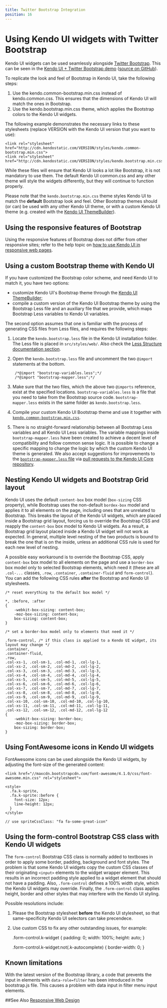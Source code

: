 ```yaml
---
title: Twitter Bootstrap Integration
position: 16
---
```


# Using Kendo UI widgets with Twitter Bootstrap

Kendo UI widgets can be used seamlessly alongside [Twitter Bootstrap](http://getbootstrap.com/). This can be seen in the [Kendo UI + Twitter Bootstrap demo](http://demos.telerik.com/kendo-ui/bootstrap) ([source on GitHub](https://github.com/telerik/kendo-bootstrap-demo)).

To replicate the look and feel of Bootstrap in Kendo UI, take the following steps:

  1. Use the kendo.common-bootstrap.min.css instead of kendo.common.css. This ensures that the dimensions of Kendo UI will match the ones in Bootstrap.
  2. Use the kendo.bootstrap.min.css theme, which applies the Bootstrap colors to the Kendo UI widgets.

The following example demonstrates the necessary links to these stylesheets (replace VERSION with the Kendo UI version that you want to use):

    <link rel="stylesheet" href="http://cdn.kendostatic.com/VERSION/styles/kendo.common-bootstrap.min.css">
    <link rel="stylesheet" href="http://cdn.kendostatic.com/VERSION/styles/kendo.bootstrap.min.css">

While these files will ensure that Kendo UI looks a lot like Bootstrap, it is not mandatory to use them.
The default Kendo UI common.css and any other theme will style the widgets differently, but they will continue to function properly.

Please note that the `kendo.bootstrap.min.css` theme styles Kendo UI to match the **default** Bootstrap look and feel.
Other Bootstrap themes should (or can) be used with any other Kendo UI theme, or with a custom Kendo UI theme  (e.g. created with the [Kendo UI ThemeBuilder](/themebuilder)).

## Using the responsive features of Bootstrap

Using the responsive features of Bootstrap does not differ from other responsive sites;
refer to the help topic on [how to use Kendo UI in responsive web pages](./using-kendo-in-responsive-web-pages).

## Using a custom Bootstrap theme with Kendo UI

If you have customized the Bootstrap color scheme, and need Kendo UI to match it, you have two options:

* customize Kendo UI's Bootstrap theme through the [Kendo UI ThemeBuilder](http://demos.telerik.com/kendo-ui/themebuilder/web.html);
* compile a custom version of the Kendo UI Bootstrap theme by using the Bootstrap Less file and an auxiliary file that we provide, which maps Bootstrap Less variables to Kendo UI variables.

The second option assumes that one is familiar with the process of generating CSS files from Less files, and requires the following steps:

1. Locate the `kendo.bootstrap.less` file in the Kendo UI installation folder. The Less file is placed in `src/styles/web/`.
Also check the [Less Structure documentation section](/web/appearance-styling#less-structure).
1. Open the `kendo.bootstrap.less` file and uncomment the two `@import` statements at the bottom.

        /*@import "bootstrap-variables.less";*/
        /*@import "bootstrap-mapper.less";*/

1. Make sure that the two files, which the above two `@imports` reference, exist at the specified locations.
`bootstrap-variables.less` is a file that you need to take from the Bootstrap source code.
`bootstrap-mapper.less` exists in the same folder as `kendo.bootstrap.less`.
1. Compile your custom Kendo UI Bootstrap theme and use it together with [`kendo.common-bootstrap.min.css`](/web/appearance-styling#common-css-files).
1. There is no straight-forward relationship between all Bootstrap Less variables and all Kendo UI Less variables.
The variable mappings inside `bootstrap-mapper.less` have been created to achieve a decent level of compatibility and follow common sense logic.
It is possible to change a specific mapping to change the logic by which the custom Kendo UI theme is generated.
We also accept suggestions for improvements to the [`bootstrap-mapper.less` file](https://github.com/telerik/kendo-ui-core/blob/master/styles/web/bootstrap-mapper.less)
via [pull requests to the Kendo UI Core repository](https://github.com/telerik/kendo-ui-core/#how-to-contribute).

## Nesting Kendo UI widgets and Bootstrap Grid layout

Kendo UI uses the default `content-box` box model (`box-sizing` CSS property), while Bootstrap uses the non-default `bordex-box` model and applies it to all elements on the page,
including ones that are unrelated to Bootstrap. This breaks the layout of the Kendo UI widgets, which are placed inside a Bootstrap grid layout,
forcing us to override the Bootstrap CSS and reapply the `content-box` box model to Kendo UI widgets. As a result, a Bootstrap grid layout placed inside a Kendo UI widget
will not work as expected. In general, multiple level nesting of the two products is bound to break the one that is on the inside, unless an additional CSS rule is used for each new level of nesting.

A possible easy workaround is to override the Bootstrap CSS, apply `content-box` box model to all elements on the page and use a `border-box` box model only to selected Bootstrap elements, which need it
(these are all `.col-...` classes, `.row`, `.container`, `.container-fluid` and `form-control`). You can add the following CSS rules **after** the Bootstrap and Kendo UI stylesheets.

    /* reset everything to the default box model */

    *, :before, :after
    {
        -webkit-box-sizing: content-box;
        -moz-box-sizing: content-box;
        box-sizing: content-box;
    }

    /* set a border-box model only to elements that need it */

    .form-control, /* if this class is applied to a Kendo UI widget, its layout may change */
    .container,
    .container-fluid,
    .row,
    .col-xs-1, .col-sm-1, .col-md-1, .col-lg-1,
    .col-xs-2, .col-sm-2, .col-md-2, .col-lg-2,
    .col-xs-3, .col-sm-3, .col-md-3, .col-lg-3,
    .col-xs-4, .col-sm-4, .col-md-4, .col-lg-4,
    .col-xs-5, .col-sm-5, .col-md-5, .col-lg-5,
    .col-xs-6, .col-sm-6, .col-md-6, .col-lg-6,
    .col-xs-7, .col-sm-7, .col-md-7, .col-lg-7,
    .col-xs-8, .col-sm-8, .col-md-8, .col-lg-8,
    .col-xs-9, .col-sm-9, .col-md-9, .col-lg-9,
    .col-xs-10, .col-sm-10, .col-md-10, .col-lg-10,
    .col-xs-11, .col-sm-11, .col-md-11, .col-lg-11,
    .col-xs-12, .col-sm-12, .col-md-12, .col-lg-12
    {
        -webkit-box-sizing: border-box;
        -moz-box-sizing: border-box;
        box-sizing: border-box;
    }

## Using FontAwesome icons in Kendo UI widgets

FontAwesome icons can be used alongside the Kendo UI widgets, by adjusting the font-size of the generated content:

    <link href="//maxcdn.bootstrapcdn.com/font-awesome/4.1.0/css/font-awesome.min.css" rel="stylesheet">

    <style>
      .fa.k-sprite,
      .fa.k-sprite::before {
        font-size: 12px;
        line-height: 12px;
      }
    </style>

    // use spriteCssClass: "fa fa-some-great-icon"

## Using the form-control Bootstrap CSS class with Kendo UI widgets

The `form-control` Bootstrap CSS class is normally added to textboxes in order to apply some border, padding, background and font styles.
The problem is that some Kendo UI widgets copy the custom CSS classes of their originating `<input>` elements to the widget wrapper element.
This results in an incorrect padding style applied to a widget element that should not have a padding.
Also, `.form-control` defines a 100% width style, which the Kendo UI widgets may override.
Finally, the `.form-control` class applies height, border and other styles that may interfere with the Kendo UI styling.

Possible resolutions include:

1. Please the Bootstrap stylesheet **before** the Kendo UI stylesheet, so that same-specificity Kendo UI selectors can take precendece.

2. Use custom CSS to fix any other outstanding issues, for example:

    .form-control.k-widget
    {
        padding: 0;
        width: 100%;
        height: auto;
    }
    
    .form-control.k-widget:not(.k-autocomplete)
    {
      	border-width: 0;
    }
    
## Known limitations

With the latest version of the Bootstrap library, a code that prevents the input in elements with `data-role=filter` has been introduced in the bootstrap.js file. This causes a problem with data input in filter menu
input elements.

##See Also
[Responsive Web Design](http://docs.telerik.com/kendo-ui/using-kendo-in-responsive-web-pages)

